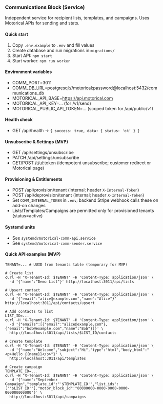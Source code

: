 ### Communications Block (Service)

Independent service for recipient lists, templates, and campaigns. Uses Motorical APIs for sending and stats.

#### Quick start
1) Copy `.env.example` to `.env` and fill values
2) Create database and run migrations in `migrations/`
3) Start API: `npm start`
4) Start worker: `npm run worker`

#### Environment variables
- COMM_PORT=3011
- COMM_DB_URL=postgresql://motorical:password@localhost:5432/communications_db
- MOTORICAL_API_BASE=https://api.motorical.com
- MOTORICAL_API_KEY=... (for /v1/send)
- MOTORICAL_PUBLIC_API_TOKEN=... (scoped token for /api/public/v1)

#### Health check
- GET /api/health → `{ success: true, data: { status: 'ok' } }`

#### Unsubscribe & Settings (MVP)
- GET /api/settings/unsubscribe
- PATCH /api/settings/unsubscribe
- GET/POST /t/u/:token (idempotent unsubscribe; customer redirect or Motorical page)

#### Provisioning & Entitlements
- POST /api/provision/tenant (internal; header `X-Internal-Token`)
- POST /api/deprovision/tenant (internal; header `X-Internal-Token`)
- Set `COMM_INTERNAL_TOKEN` in `.env`; backend Stripe webhook calls these on add-on changes
- Lists/Templates/Campaigns are permitted only for provisioned tenants (status=active)

#### Systemd units
- See `systemd/motorical-comm-api.service`
- See `systemd/motorical-comm-sender.service`

#### Quick API examples (MVP)
```
TENANT=... # UUID from tenants table (temporary for MVP)

# Create list
curl -H "X-Tenant-Id: $TENANT" -H 'Content-Type: application/json' \
  -d '{"name":"Demo List"}' http://localhost:3011/api/lists

# Upsert contact
curl -H "X-Tenant-Id: $TENANT" -H 'Content-Type: application/json' \
  -d '{"email":"alice@example.com","name":"Alice"}' http://localhost:3011/api/contacts/upsert

# Add contacts to list
LIST_ID=...
curl -H "X-Tenant-Id: $TENANT" -H 'Content-Type: application/json' \
  -d '{"emails":[{"email":"alice@example.com"},{"email":"bob@example.com","name":"Bob"}]}' \
  http://localhost:3011/api/lists/$LIST_ID/contacts

# Create template
curl -H "X-Tenant-Id: $TENANT" -H 'Content-Type: application/json' \
  -d '{"name":"Welcome","subject":"Hi","type":"html","body_html":"<p>Hello {{name}}</p>"}' \
  http://localhost:3011/api/templates

# Create campaign
TEMPLATE_ID=...
curl -H "X-Tenant-Id: $TENANT" -H 'Content-Type: application/json' \
  -d '{"name":"September Campaign","template_id":"'$TEMPLATE_ID'","list_ids":["'$LIST_ID'"],"motor_block_id":"00000000-0000-0000-0000-000000000000"}' \
  http://localhost:3011/api/campaigns
```


